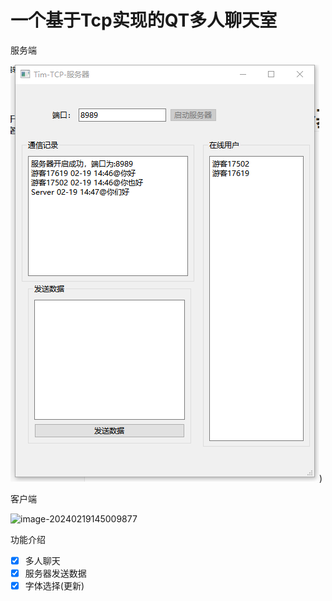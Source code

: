 # 一个基于Tcp实现的QT多人聊天室

服务端

![Server](https://github.com/laoyouxiaoyue/C-/blob/main/TcpServer_TcpClient/png/Server.png))

客户端

![image-20240219145009877](C:\Users\99694\AppData\Roaming\Typora\typora-user-images\image-20240219145009877.png)

功能介绍

- [x] 多人聊天
- [x] 服务器发送数据
- [x] 字体选择(更新)